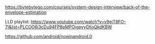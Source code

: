 https://bytebytego.com/courses/system-design-interview/back-of-the-envelope-estimation


LLD playlist: https://www.youtube.com/watch?v=v9ejT8FO-7I&list=PLCOO6j3cDu94FP8pMPOigpyy0XoQkdKBW


https://github.com/android/nowinandroid.0





















































